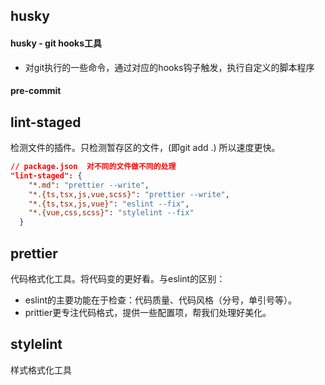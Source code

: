 ## husky 

#### husky - git hooks工具

- 对git执行的一些命令，通过对应的hooks钩子触发，执行自定义的脚本程序

#### pre-commit

## lint-staged

检测文件的插件。只检测暂存区的文件，(即git add .) 所以速度更快。

```json
// package.json  对不同的文件做不同的处理
"lint-staged": {
    "*.md": "prettier --write",
    "*.{ts,tsx,js,vue,scss}": "prettier --write",
    "*.{ts,tsx,js,vue}": "eslint --fix",
    "*.{vue,css,scss}": "stylelint --fix"
  }
```

## prettier

代码格式化工具。将代码变的更好看。与eslint的区别：

* eslint的主要功能在于检查：代码质量、代码风格（分号，单引号等）。
* prittier更专注代码格式，提供一些配置项，帮我们处理好美化。

## stylelint

样式格式化工具

```json

```

